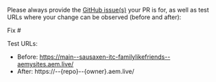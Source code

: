 Please always provide the [GitHub issue(s)](../issues) your PR is for, as well as test URLs where your change can be observed (before and after):

Fix #<gh-issue-id>

Test URLs:
- Before: https://main--sausaxen-itc-familylikefriends--aemysites.aem.live/
- After: https://<branch>--{repo}--{owner}.aem.live/
